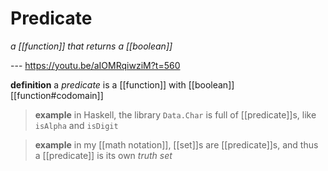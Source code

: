# Predicate

_a [[function]] that returns a [[boolean]]_

--- <https://youtu.be/aIOMRqiwziM?t=560>

**definition** a _predicate_ is a [[function]] with [[boolean]] [[function#codomain]]

> **example** in Haskell, the library `Data.Char` is full of [[predicate]]s, like `isAlpha` and `isDigit`

> **example** in my [[math notation]], [[set]]s are [[predicate]]s, and thus a [[predicate]] is its own _truth set_
